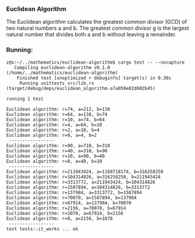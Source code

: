 ### Euclidean Algorithm
The Euclidean algorithm calculates the greatest common divisor (GCD) of two natural numbers a and b. The greatest common divisor g is the largest natural number that divides both a and b without leaving a remainder.

### Running:
```
z@x:~/../mathematics/euclidean-algorithm$ cargo test -- --nocapture
   Compiling euclidean-algorithm v0.1.0 (/home/../mathematics/euclidean-algorithm)
    Finished test [unoptimized + debuginfo] target(s) in 0.30s
     Running unittests src/lib.rs (target/debug/deps/euclidean_algorithm-a7a059e82d002b45)

running 1 test

Euclidean algorithm: r=74, a=212, b=138
Euclidean algorithm: r=64, a=138, b=74
Euclidean algorithm: r=10, a=74, b=64
Euclidean algorithm: r=4, a=64, b=10
Euclidean algorithm: r=2, a=10, b=4
Euclidean algorithm: r=0, a=4, b=2
 -----------------
Euclidean algorithm: r=90, a=710, b=310
Euclidean algorithm: r=40, a=310, b=90
Euclidean algorithm: r=10, a=90, b=40
Euclidean algorithm: r=0, a=40, b=10
 -----------------
Euclidean algorithm: r=211943424, a=1160718174, b=316258250
Euclidean algorithm: r=104314826, a=316258250, b=211943424
Euclidean algorithm: r=3313772, a=211943424, b=104314826
Euclidean algorithm: r=1587894, a=104314826, b=3313772
Euclidean algorithm: r=137984, a=3313772, b=1587894
Euclidean algorithm: r=70070, a=1587894, b=137984
Euclidean algorithm: r=67914, a=137984, b=70070
Euclidean algorithm: r=2156, a=70070, b=67914
Euclidean algorithm: r=1078, a=67914, b=2156
Euclidean algorithm: r=0, a=2156, b=1078
 -----------------
test tests::it_works ... ok
```
